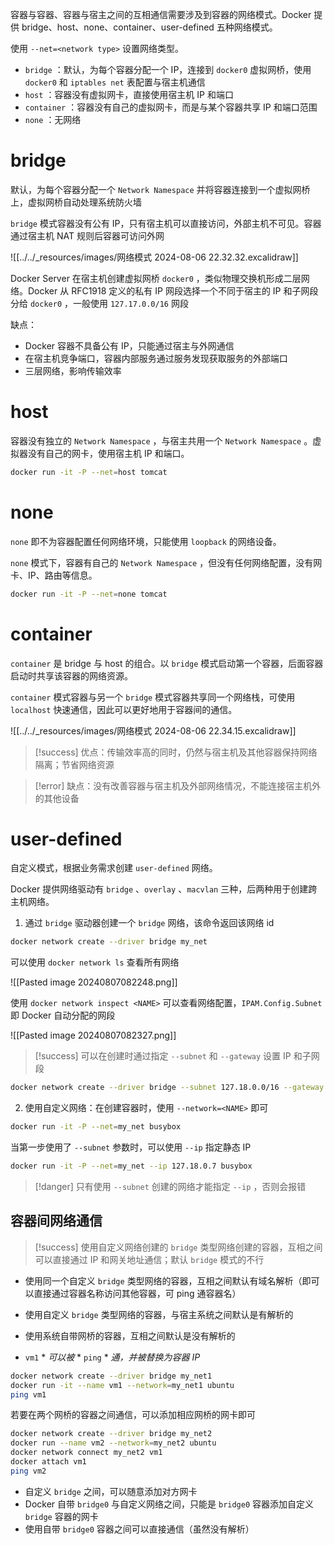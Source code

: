容器与容器、容器与宿主之间的互相通信需要涉及到容器的网络模式。Docker 提供 bridge、host、none、container、user-defined 五种网络模式。

使用 `--net=<network type>`  设置网络类型。
*  `bridge` ：默认，为每个容器分配一个 IP，连接到 `docker0`  虚拟网桥，使用 `docker0`  和 `iptables net`  表配置与宿主机通信
*  `host` ：容器没有虚拟网卡，直接使用宿主机 IP 和端口
*  `container` ：容器没有自己的虚拟网卡，而是与某个容器共享 IP 和端口范围
*  `none` ：无网络
# bridge

默认，为每个容器分配一个 `Network Namespace`  并将容器连接到一个虚拟网桥上，虚拟网桥自动处理系统防火墙

 `bridge`  模式容器没有公有 IP，只有宿主机可以直接访问，外部主机不可见。容器通过宿主机 NAT 规则后容器可访问外网

![[../../_resources/images/网络模式 2024-08-06 22.32.32.excalidraw]]

Docker Server 在宿主机创建虚拟网桥 `docker0` ，类似物理交换机形成二层网络。Docker 从 RFC1918 定义的私有 IP 网段选择一个不同于宿主的 IP 和子网段分给 `docker0` ，一般使用 `127.17.0.0/16`  网段

缺点：
* Docker 容器不具备公有 IP，只能通过宿主与外网通信
* 在宿主机竞争端口，容器内部服务通过服务发现获取服务的外部端口
* 三层网络，影响传输效率
# host

容器没有独立的 `Network Namespace` ，与宿主共用一个 `Network Namespace` 。虚拟器没有自己的网卡，使用宿主机 IP 和端口。

```bash
docker run -it -P --net=host tomcat
```
# none

 `none`  即不为容器配置任何网络环境，只能使用 `loopback`  的网络设备。

 `none`  模式下，容器有自己的 `Network Namespace` ，但没有任何网络配置，没有网卡、IP、路由等信息。

```bash
docker run -it -P --net=none tomcat
```
# container

 `container`  是 bridge 与 host 的组合。以 `bridge`  模式启动第一个容器，后面容器启动时共享该容器的网络资源。

 `container`  模式容器与另一个 `bridge`  模式容器共享同一个网络栈，可使用 `localhost`  快速通信，因此可以更好地用于容器间的通信。

![[../../_resources/images/网络模式 2024-08-06 22.34.15.excalidraw]]

> [!success] 优点：传输效率高的同时，仍然与宿主机及其他容器保持网络隔离；节省网络资源

> [!error] 缺点：没有改善容器与宿主机及外部网络情况，不能连接宿主机外的其他设备

# user-defined

自定义模式，根据业务需求创建 `user-defined`  网络。

Docker 提供网络驱动有 `bridge` 、`overlay` 、`macvlan`  三种，后两种用于创建跨主机网络。

1. 通过 `bridge`  驱动器创建一个 `bridge`  网络，该命令返回该网络 id

```bash title:'创建 my_net 类型网络'
docker network create --driver bridge my_net
```

可以使用 `docker network ls`  查看所有网络

![[Pasted image 20240807082248.png]]

使用 `docker network inspect <NAME>`  可以查看网络配置，`IPAM.Config.Subnet`  即 Docker 自动分配的网段

![[Pasted image 20240807082327.png]]

> [!success] 可以在创建时通过指定 `--subnet`  和 `--gateway`  设置 IP 和子网段

```bash
docker network create --driver bridge --subnet 127.18.0.0/16 --gateway 127.18.0.1 my_net
```

2. 使用自定义网络：在创建容器时，使用 `--network=<NAME>`  即可

```bash
docker run -it -P --net=my_net busybox
```

当第一步使用了 `--subnet` 参数时，可以使用 `--ip` 指定静态 IP

```bash
docker run -it -P --net=my_net --ip 127.18.0.7 busybox
```

> [!danger] 只有使用 `--subnet`  创建的网络才能指定 `--ip` ，否则会报错
## 容器间网络通信

> [!success] 使用自定义网络创建的 `bridge`  类型网络创建的容器，互相之间可以直接通过 IP 和网关地址通信；默认 `bridge`  模式的不行

* 使用同一个自定义 `bridge`  类型网络的容器，互相之间默认有域名解析（即可以直接通过容器名称访问其他容器，可 ping 通容器名）
* 使用自定义 `bridge`  类型网络的容器，与宿主系统之间默认是有解析的
* 使用系统自带网桥的容器，互相之间默认是没有解析的

* `vm1` * *可以被* * `ping` * *通，并被替换为容器 IP*

```bash
docker network create --driver bridge my_net1
docker run -it --name vm1 --network=my_net1 ubuntu
ping vm1
```

若要在两个网桥的容器之间通信，可以添加相应网桥的网卡即可

```bash
docker network create --driver bridge my_net2
docker run --name vm2 --network=my_net2 ubuntu
docker network connect my_net2 vm1
docker attach vm1
ping vm2
```

* 自定义 `bridge`  之间，可以随意添加对方网卡
* Docker 自带 `bridge0`  与自定义网络之间，只能是 `bridge0`  容器添加自定义 `bridge`  容器的网卡
* 使用自带 `bridge0`  容器之间可以直接通信（虽然没有解析）
